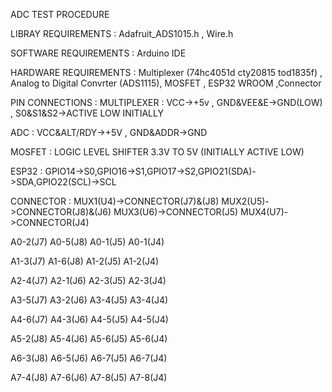 ADC TEST PROCEDURE 

LIBRAY REQUIREMENTS : Adafruit_ADS1015.h  ,  Wire.h

SOFTWARE REQUIREMENTS : Arduino IDE

HARDWARE REQUIREMENTS : Multiplexer (74hc4051d cty20815 tod1835f) , Analog to Digital Convrter (ADS1115), MOSFET , ESP32 WROOM ,Connector

PIN CONNECTIONS : MULTIPLEXER : VCC->+5v , GND&VEE&E->GND(LOW) , S0&S1&S2->ACTIVE LOW INITIALLY 

ADC         : VCC&ALT/RDY->+5V  , GND&ADDR->GND

MOSFET      : LOGIC LEVEL SHIFTER 3.3V TO 5V (INITIALLY ACTIVE LOW) 

ESP32       : GPIO14->S0,GPIO16->S1,GPIO17->S2,GPIO21(SDA)->SDA,GPIO22(SCL)->SCL 

CONNECTOR   :
MUX1(U4)->CONNECTOR(J7)&(J8)            MUX2(U5)->CONNECTOR(J8)&(J6)            MUX3(U6)->CONNECTOR(J5)          MUX4(U7)->CONNECTOR(J4)

A0-2(J7)                                A0-5(J8)                                   A0-1(J5)                          A0-1(J4)

A1-3(J7)                                A1-6(J8)                                   A1-2(J5)                          A1-2(J4)   

A2-4(J7)                                A2-1(J6)                                   A2-3(J5)                          A2-3(J4)              

A3-5(J7)                                A3-2(J6)                                   A3-4(J5)                          A3-4(J4)

A4-6(J7)                                A4-3(J6)                                   A4-5(J5)                          A4-5(J4)     

A5-2(J8)                                A5-4(J6)                                   A5-6(J5)                          A5-6(J4)        

A6-3(J8)                                A6-5(J6)                                   A6-7(J5)                          A6-7(J4)                         

A7-4(J8)                                A7-6(J6)                                   A7-8(J5)                          A7-8(J4)            


